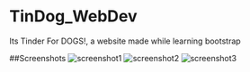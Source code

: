 # TinDog_WebDev
Its Tinder For DOGS!, a website made while learning bootstrap

##Screenshots
![screenshot1](https://github.com/Scarredhealer/TinDog_WebDev/blob/main/Screenshots/ss1.png)
![screenshot2](https://github.com/Scarredhealer/TinDog_WebDev/blob/main/Screenshots/ss2.png)
![screenshot3](https://github.com/Scarredhealer/TinDog_WebDev/blob/main/Screenshots/ss3.png)
